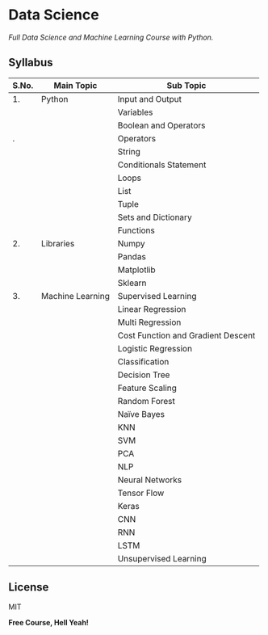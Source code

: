 # Data Science
_Full Data Science and Machine Learning Course with Python._
## Syllabus
| S.No. | Main Topic | Sub Topic |
| ------ | ------ | ----- |
| 1. | Python | Input and Output |
|  |  | Variables |
|  |  | Boolean and Operators |
|. |  | Operators |
|  |  | String |
|  |  | Conditionals Statement |
|  |  | Loops |
|  |  | List |
|  |  | Tuple |
|  |  | Sets and Dictionary |
|  |  | Functions |
| 2. | Libraries | Numpy |
|  |  | Pandas |
|  |  | Matplotlib |
|  |  | Sklearn |
| 3. | Machine Learning | Supervised Learning |
|  |  | Linear Regression |
|  |  | Multi Regression |
|  |  | Cost Function and Gradient Descent |
|  |  | Logistic Regression |
|  |  | Classification |
|  |  | Decision Tree |
|  |  | Feature Scaling |
|  |  | Random Forest |
|  |  | Naïve Bayes |
|  |  | KNN |
|  |  | SVM |
|  |  | PCA |
|  |  | NLP |
|  |  | Neural Networks |
|  |  | Tensor Flow |
|  |  | Keras |
|  |  | CNN |
|  |  | RNN |
|  |  | LSTM |
|  |  | Unsupervised Learning |


## License
MIT

**Free Course, Hell Yeah!**
